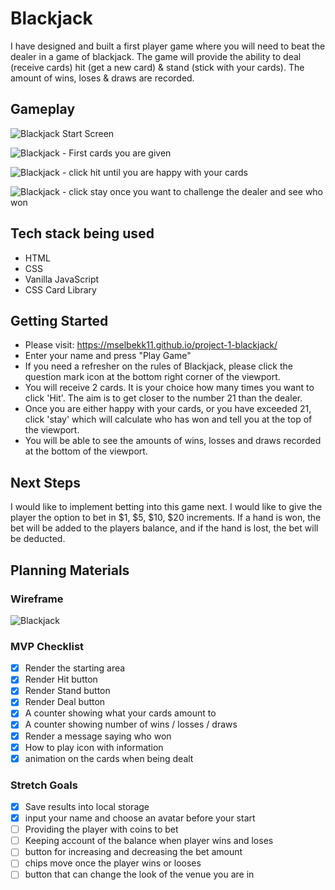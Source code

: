 # Blackjack

I have designed and built a first player game where you will need to beat the dealer in a game of blackjack. The game will provide the ability to deal (receive cards) hit (get a new card) & stand (stick with your cards). The amount of wins, loses & draws are recorded.


## Gameplay 

![Blackjack Start Screen](https://res.cloudinary.com/dtjasyr7k/image/upload/v1697145238/Screenshot_2023-10-12_at_14.13.25_suowbu.png)

![Blackjack - First cards you are given](https://res.cloudinary.com/dtjasyr7k/image/upload/v1697146636/1_ghctnn.png)

![Blackjack - click hit until you are happy with your cards](https://res.cloudinary.com/dtjasyr7k/image/upload/v1697146634/2_si3r9x.png)

![Blackjack - click stay once you want to challenge the dealer and see who won](https://res.cloudinary.com/dtjasyr7k/image/upload/v1697146633/3_z456tp.png)

## Tech stack being used

- HTML
- CSS
- Vanilla JavaScript
- CSS Card Library

## Getting Started

- Please visit: https://mselbekk11.github.io/project-1-blackjack/
- Enter your name and press "Play Game"
- If you need a refresher on the rules of Blackjack, please click the question mark icon at the bottom right corner of the viewport.
- You will receive 2 cards. It is your choice how many times you want to click 'Hit'. The aim is to get closer to the number 21 than the dealer.
- Once you are either happy with your cards, or you have exceeded 21, click 'stay' which will calculate who has won and tell you at the top of the viewport.
- You will be able to see the amounts of wins, losses and draws recorded at the bottom of the viewport.

## Next Steps

I would like to implement betting into this game next. I would like to give the player the option to bet in $1, $5, $10, $20 increments. If a hand is won, the bet will be added to the players balance, and if the hand is lost, the bet will be deducted.

## Planning Materials

### Wireframe

![Blackjack](https://res.cloudinary.com/dtjasyr7k/image/upload/v1696548268/Group_5_vvbyfx.png)

### MVP Checklist

- [x] Render the starting area
- [x] Render Hit button
- [x] Render Stand button
- [x] Render Deal button
- [x] A counter showing what your cards amount to
- [x] A counter showing number of wins / losses / draws
- [x] Render a message saying who won
- [x] How to play icon with information
- [x] animation on the cards when being dealt

### Stretch Goals

- [x] Save results into local storage
- [x] input your name and choose an avatar before your start
- [ ] Providing the player with coins to bet
- [ ] Keeping account of the balance when player wins and loses
- [ ] button for increasing and decreasing the bet amount
- [ ] chips move once the player wins or looses
- [ ] button that can change the look of the venue you are in
